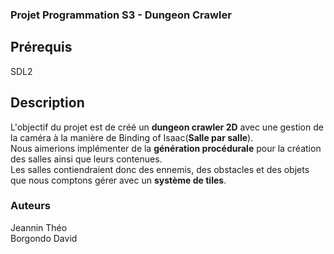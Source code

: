 ### Projet Programmation S3 - Dungeon Crawler 
## Prérequis
SDL2

## Description
L'objectif du projet est de créé un **dungeon crawler 2D** avec une gestion de la caméra à la manière de Binding of Isaac(**Salle par salle**).  
Nous aimerions implémenter de la **génération procédurale** pour la création des salles ainsi que leurs contenues.  
Les salles contiendraient donc des ennemis, des obstacles et des objets que nous comptons gérer avec un **système de tiles**.  

### Auteurs
Jeannin Théo  
Borgondo David
